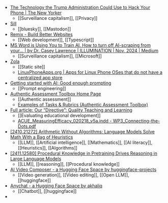 - [The Technology the Trump Administration Could Use to Hack Your Phone | The New Yorker](https://www.newyorker.com/news/news-desk/the-technology-the-trump-administration-could-use-to-hack-your-phone?ueid=cafee8b9c3deb2605f78348ee8a19dc9)
	- [[Surveillance capitalism]], [[Privacy]]
- [Sill](https://sill.social/)
	- [[bluesky]], [[Mastodon]]
- [Remix - Build Better Websites](https://remix.run/)
	- [[Web development]], [[Typescript]]
- [MS Word is Using You to Train AI. How to turn off AI-scraping from your… | by Dr. Casey Lawrence | ILLUMINATION | Nov, 2024 | Medium](https://medium.com/illumination/ms-word-is-using-you-to-train-ai-86d6a4d87021)
	- [[Surveillance capitalism]], [[Microsoft]]
- [Zola](https://www.getzola.org/)
	- [[Static site]]
	- [LinuxPhoneApps.org | Apps for Linux Phone OSes that do not have a centralized app store](https://linuxphoneapps.org/)
- [Getting started with AI: Good enough prompting](https://www.oneusefulthing.org/p/getting-started-with-ai-good-enough)
	- [[Prompt engineering]]
- [Authentic Assessment Toolbox Home Page](https://jonfmueller.com/toolbox/index.htm)
	- [[Authentic assessment]]
	- [Examples of Tasks & Rubrics (Authentic Assessment Toolbox)](https://jonfmueller.com/toolbox/examples/authentictaskexamples.htm)
- [Full article: Our “Directive”: Quality Teaching and Learning](https://www.tandfonline.com/doi/full/10.1080/00091383.2020.1807873#d1e96)
	- [[Evaluating educational development]]
	- [ACUE_MeasuringEfficacy_020218_v5a.indd - WP3_Connecting-the-Dots.pdf](https://acue.org/wp-content/uploads/2018/07/WP3_Connecting-the-Dots.pdf)
- [[2410.21272] Arithmetic Without Algorithms: Language Models Solve Math With a Bag of Heuristics](https://arxiv.org/abs/2410.21272)
	- [[LLM]], [[Artificial intelligence]], [[Mathematics]], [[AI literacy]], [[Heuristics]], [[Algorithms]]
- [[2411.12580] Procedural Knowledge in Pretraining Drives Reasoning in Large Language Models](https://arxiv.org/abs/2411.12580)
	- [[LLM]], [[reasoning]], [[Procedural knowledge]]
- [AI Video Composer - a Hugging Face Space by huggingface-projects](https://huggingface.co/spaces/huggingface-projects/ai-video-composer)
	- [[Video generation]], [[Video editing]], [[Open LLM]], [[huggingface]]
- [Anychat - a Hugging Face Space by akhaliq](https://huggingface.co/spaces/akhaliq/anychat)
	- [[Chatbot]], [[huggingface]]
-